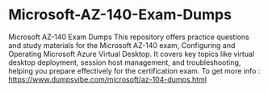 # Microsoft-AZ-140-Exam-Dumps
Microsoft AZ-140 Exam Dumps This repository offers practice questions and study materials for the Microsoft AZ-140 exam, Configuring and Operating Microsoft Azure Virtual Desktop. It covers key topics like virtual desktop deployment, session host management, and troubleshooting, helping you prepare effectively for the certification exam.
To get more info : https://www.dumpsvibe.com/microsoft/az-104-dumps.html
